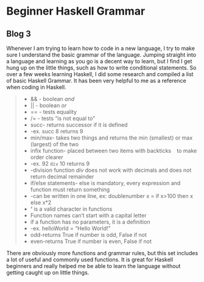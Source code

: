 # Beginner Haskell Grammar
## Blog 3

Whenever I am trying to learn how to code in a new language, I try to make sure I understand the basic grammar of the language. Jumping straight into a language and learning as you go is a decent way to learn, but I find I get hung up on the little things, such as how to write conditional statements. So over a few weeks learning Haskell, I did some research and compiled a list of basic Haskell Grammar. It has been very helpful to me as a reference when coding in Haskell.

> - && - boolean *and* 
> - || - boolean *or*
> - == - tests equality
> - /= - tests “is not equal to”
> - succ- returns successor if it is defined
> -    -ex. succ 8 returns 9
> - min/max- takes two things and returns the min (smallest) or max (largest) of the two
> - infix function- placed between two items with backticks ` ` to make order clearer
> -    -ex. 92 `div` 10 returns 9
> -    -division function *div* does not work with decimals and does not return decimal remainder
> - if/else statements- else is mandatory, every expression and function must return something
> -    -can be written in one line, ex: doublenumber x = if x>100 then x else x*2
> - **‘** is a valid character in functions
> - Function names can’t start with a capital letter
> - if a function has no parameters, it is a definition
> -    -ex. helloWorld = “Hello World!”
> - odd-returns True if number is odd, False if not
> - even-returns True if number is even, False if not

There are obviously more functions and grammar rules, but this set includes a lot of useful and commonly used functions. It is great for Haskell beginners and really helped me be able to learn the language without getting caught up on little things.
